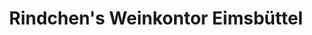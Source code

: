 ---
title: "Rindchen's Weinkontor Eimsbüttel"
url: /hamburg/rindchens-weinkontor-eimsbuettel/
shop: Wein
---
